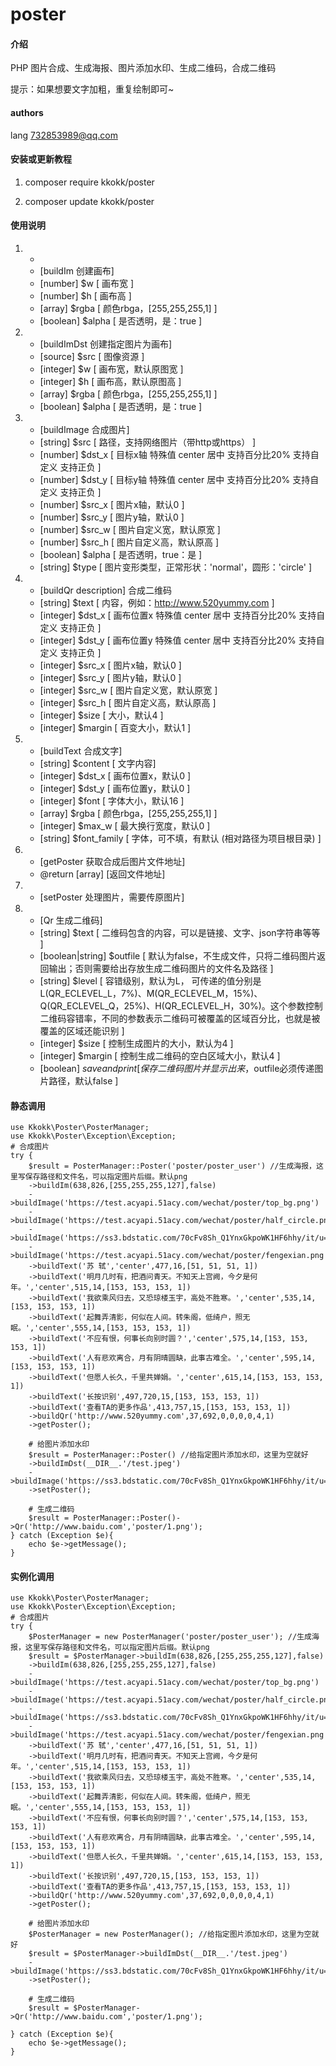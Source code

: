 # poster

#### 介绍
PHP 图片合成、生成海报、图片添加水印、生成二维码，合成二维码

提示：如果想要文字加粗，重复绘制即可~

#### authors
lang
732853989@qq.com

#### 安装或更新教程

1.  composer require kkokk/poster

2.  composer update kkokk/poster

#### 使用说明

1.   *
	 * [buildIm 创建画布] 
	 * [number]                  $w     [ 画布宽 ] 
	 * [number]                  $h     [ 画布高 ] 
	 * [array]                   $rgba  [ 颜色rbga，[255,255,255,1] ] 
	 * [boolean]                 $alpha [ 是否透明，是：true ] 
	 
2.   * [buildImDst 创建指定图片为画布] 
	 * [source]                   $src   [ 图像资源 ] 
	 * [integer]                  $w     [ 画布宽，默认原图宽 ]
	 * [integer]                  $h     [ 画布高，默认原图高 ]
	 * [array]                    $rgba  [ 颜色rbga，[255,255,255,1] ]
	 * [boolean]                  $alpha [ 是否透明，是：true ]

3.   * [buildImage 合成图片] 
	 * [string]                   $src   [ 路径，支持网络图片（带http或https） ] 
	 * [number]                   $dst_x [ 目标x轴 特殊值 center 居中 支持百分比20% 支持自定义  支持正负 ] 
	 * [number]                   $dst_y [ 目标y轴 特殊值 center 居中 支持百分比20% 支持自定义  支持正负 ] 
	 * [number]                   $src_x [ 图片x轴，默认0 ] 
	 * [number]                   $src_y [ 图片y轴，默认0 ] 
	 * [number]                   $src_w [ 图片自定义宽，默认原宽 ] 
	 * [number]                   $src_h [ 图片自定义高，默认原高 ] 
	 * [boolean]                  $alpha [ 是否透明，true：是 ] 
     * [string]                   $type  [ 图片变形类型，正常形状：'normal'，圆形：'circle'  ] 

4.   * [buildQr description] 合成二维码
	 * [string]                   $text   [ 内容，例如：http://www.520yummy.com ]
	 * [integer]                  $dst_x  [ 画布位置x 特殊值 center 居中 支持百分比20% 支持自定义  支持正负 ] 
	 * [integer]                  $dst_y  [ 画布位置y 特殊值 center 居中 支持百分比20% 支持自定义  支持正负 ] 
	 * [integer]                  $src_x  [ 图片x轴，默认0 ]
	 * [integer]                  $src_y  [ 图片y轴，默认0 ]
	 * [integer]                  $src_w  [ 图片自定义宽，默认原宽 ]
	 * [integer]                  $src_h  [ 图片自定义高，默认原高 ]
	 * [integer]                  $size   [ 大小，默认4 ]
	 * [integer]                  $margin [ 百变大小，默认1 ]

5.   * [buildText 合成文字] 
	 * [string]                   $content     [ 文字内容]
	 * [integer]                  $dst_x       [ 画布位置x，默认0 ] 
	 * [integer]                  $dst_y       [ 画布位置y，默认0 ]
	 * [integer]                  $font        [ 字体大小，默认16 ] 
	 * [array]                    $rgba        [ 颜色rbga，[255,255,255,1] ] 
	 * [integer]                  $max_w       [ 最大换行宽度，默认0 ] 
	 * [string]                   $font_family [ 字体，可不填，有默认 (相对路径为项目根目录) ]

6.   * [getPoster 获取合成后图片文件地址]
	 * @return   [array]                   [返回文件地址] 

7.   * [setPoster 处理图片，需要传原图片]

8.   * [Qr 生成二维码]
     * [string]                   $text         [ 二维码包含的内容，可以是链接、文字、json字符串等等 ]
     * [boolean|string]           $outfile      [ 默认为false，不生成文件，只将二维码图片返回输出；否则需要给出存放生成二维码图片的文件名及路径 ]
     * [string]                   $level        [ 容错级别，默认为L， 可传递的值分别是L(QR_ECLEVEL_L，7%)、M(QR_ECLEVEL_M，15%)、Q(QR_ECLEVEL_Q，25%)、H(QR_ECLEVEL_H，30%)。这个参数控制二维码容错率，不同的参数表示二维码可被覆盖的区域百分比，也就是被覆盖的区域还能识别 ] 
     * [integer]                  $size         [ 控制生成图片的大小，默认为4 ]
     * [integer]                  $margin       [ 控制生成二维码的空白区域大小，默认4 ]
     * [boolean]                  $saveandprint [ 保存二维码图片并显示出来，$outfile必须传递图片路径，默认false ]
	 
#### 静态调用
	use Kkokk\Poster\PosterManager;
	use Kkokk\Poster\Exception\Exception;
	# 合成图片
	try {
		$result = PosterManager::Poster('poster/poster_user') //生成海报，这里写保存路径和文件名，可以指定图片后缀。默认png
		->buildIm(638,826,[255,255,255,127],false)
		->buildImage('https://test.acyapi.51acy.com/wechat/poster/top_bg.png')
		->buildImage('https://test.acyapi.51acy.com/wechat/poster/half_circle.png',254,321)
		->buildImage('https://ss3.bdstatic.com/70cFv8Sh_Q1YnxGkpoWK1HF6hhy/it/u=2854425629,4097927492&fm=26&gp=0.jpg',253,326,0,0,131,131,false,'circle')
		->buildImage('https://test.acyapi.51acy.com/wechat/poster/fengexian.png',0,655)
		->buildText('苏 轼','center',477,16,[51, 51, 51, 1])
		->buildText('明月几时有，把酒问青天。不知天上宫阙，今夕是何年。','center',515,14,[153, 153, 153, 1])
		->buildText('我欲乘风归去，又恐琼楼玉宇，高处不胜寒。','center',535,14,[153, 153, 153, 1])
		->buildText('起舞弄清影，何似在人间。转朱阁，低绮户，照无眠。','center',555,14,[153, 153, 153, 1])
		->buildText('不应有恨，何事长向别时圆？','center',575,14,[153, 153, 153, 1])
		->buildText('人有悲欢离合，月有阴晴圆缺，此事古难全。','center',595,14,[153, 153, 153, 1])
		->buildText('但愿人长久，千里共婵娟。','center',615,14,[153, 153, 153, 1])
		->buildText('长按识别',497,720,15,[153, 153, 153, 1])
		->buildText('查看TA的更多作品',413,757,15,[153, 153, 153, 1])
		->buildQr('http://www.520yummy.com',37,692,0,0,0,0,4,1)
		->getPoster();

		# 给图片添加水印
		$result = PosterManager::Poster() //给指定图片添加水印，这里为空就好
		->buildImDst(__DIR__.'/test.jpeg')
		->buildImage('https://ss3.bdstatic.com/70cFv8Sh_Q1YnxGkpoWK1HF6hhy/it/u=2854425629,4097927492&fm=26&gp=0.jpg','-20%','-20%',0,0,0,0,false)
		->setPoster();

		# 生成二维码
		$result = PosterManager::Poster()->Qr('http://www.baidu.com','poster/1.png');
	} catch (Exception $e){
		echo $e->getMessage();
	}
#### 实例化调用
	use Kkokk\Poster\PosterManager;
	use Kkokk\Poster\Exception\Exception;
	# 合成图片
	try {
		$PosterManager = new PosterManager('poster/poster_user'); //生成海报，这里写保存路径和文件名，可以指定图片后缀。默认png
		$result = $PosterManager->buildIm(638,826,[255,255,255,127],false)
		->buildIm(638,826,[255,255,255,127],false)
		->buildImage('https://test.acyapi.51acy.com/wechat/poster/top_bg.png')
		->buildImage('https://test.acyapi.51acy.com/wechat/poster/half_circle.png',254,321)
		->buildImage('https://ss3.bdstatic.com/70cFv8Sh_Q1YnxGkpoWK1HF6hhy/it/u=2854425629,4097927492&fm=26&gp=0.jpg',253,326,0,0,131,131,false,'circle')
		->buildImage('https://test.acyapi.51acy.com/wechat/poster/fengexian.png',0,655)
		->buildText('苏 轼','center',477,16,[51, 51, 51, 1])
		->buildText('明月几时有，把酒问青天。不知天上宫阙，今夕是何年。','center',515,14,[153, 153, 153, 1])
		->buildText('我欲乘风归去，又恐琼楼玉宇，高处不胜寒。','center',535,14,[153, 153, 153, 1])
		->buildText('起舞弄清影，何似在人间。转朱阁，低绮户，照无眠。','center',555,14,[153, 153, 153, 1])
		->buildText('不应有恨，何事长向别时圆？','center',575,14,[153, 153, 153, 1])
		->buildText('人有悲欢离合，月有阴晴圆缺，此事古难全。','center',595,14,[153, 153, 153, 1])
		->buildText('但愿人长久，千里共婵娟。','center',615,14,[153, 153, 153, 1])
		->buildText('长按识别',497,720,15,[153, 153, 153, 1])
		->buildText('查看TA的更多作品',413,757,15,[153, 153, 153, 1])
		->buildQr('http://www.520yummy.com',37,692,0,0,0,0,4,1)
		->getPoster();

		# 给图片添加水印
		$PosterManager = new PosterManager(); //给指定图片添加水印，这里为空就好
		$result = $PosterManager->buildImDst(__DIR__.'/test.jpeg')
		->buildImage('https://ss3.bdstatic.com/70cFv8Sh_Q1YnxGkpoWK1HF6hhy/it/u=2854425629,4097927492&fm=26&gp=0.jpg','center','-20%',0,0,0,0,true)
		->setPoster();

		# 生成二维码
		$result = $PosterManager->Qr('http://www.baidu.com','poster/1.png');

	} catch (Exception $e){
		echo $e->getMessage();
	}

